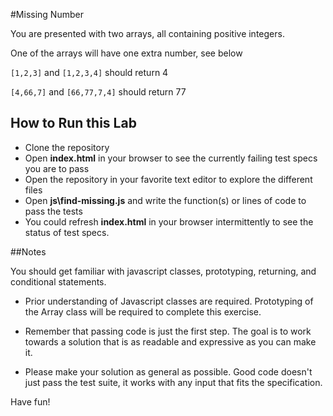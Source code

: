 #Missing Number

You are presented with two arrays, all containing positive integers.

One of the arrays will have one extra number, see below

`[1,2,3]` and `[1,2,3,4]` should return 4

`[4,66,7]` and `[66,77,7,4]` should return 77


## How to Run this Lab

+ Clone the repository
+ Open **index.html** in your browser to see the currently failing test specs you are to pass
+ Open the repository in your favorite text editor to explore the different files
+ Open **js\find-missing.js** and write the function(s) or lines of code to pass the tests
+ You could refresh **index.html** in your browser intermittently to see the status of test specs.


##Notes

You should get familiar with javascript classes, prototyping, returning, and conditional statements.

+ Prior understanding of Javascript classes are required. Prototyping of the Array class will be required to complete this exercise.

+ Remember that passing code is just the first step. The goal is to work towards a solution that is as readable and expressive as you can make
it.

+ Please make your solution as general as possible. Good code doesn't just pass the test suite, it works with any input that fits the specification.

Have fun!

